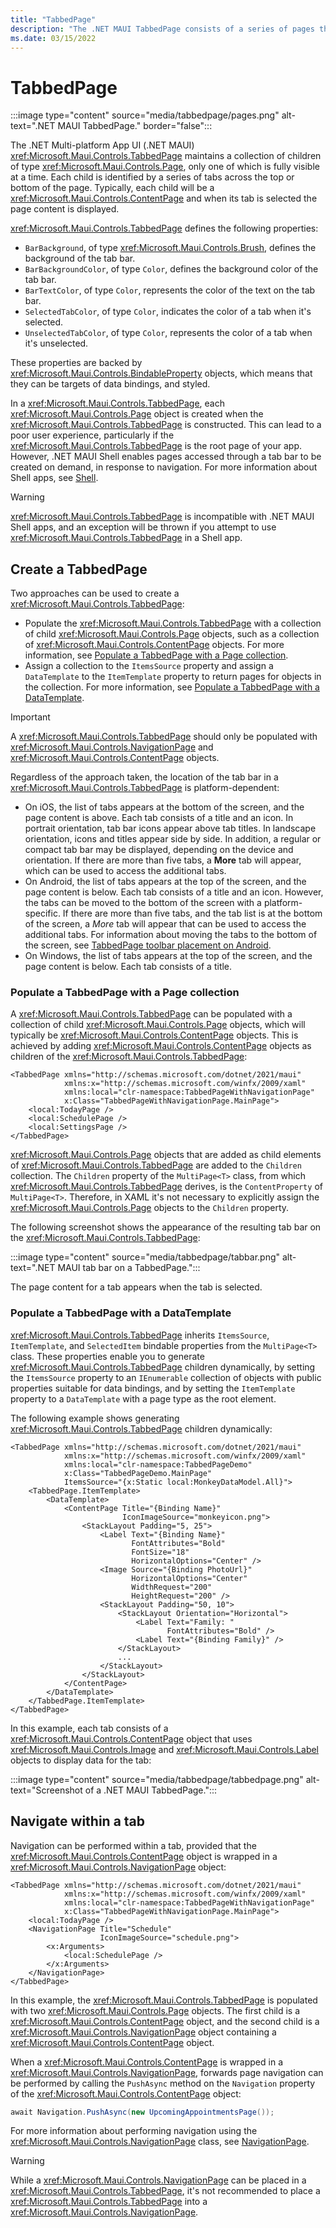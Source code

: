 ```yaml
---
title: "TabbedPage"
description: "The .NET MAUI TabbedPage consists of a series of pages that are navigable by tabs across the top or bottom of the page, with each tab loading the page content."
ms.date: 03/15/2022
---
```


# TabbedPage

:::image type="content" source="media/tabbedpage/pages.png" alt-text=".NET MAUI TabbedPage." border="false":::

The .NET Multi-platform App UI (.NET MAUI) <xref:Microsoft.Maui.Controls.TabbedPage> maintains a collection of children of type <xref:Microsoft.Maui.Controls.Page>, only one of which is fully visible at a time. Each child is identified by a series of tabs across the top or bottom of the page. Typically, each child will be a <xref:Microsoft.Maui.Controls.ContentPage> and when its tab is selected the page content is displayed.

<xref:Microsoft.Maui.Controls.TabbedPage> defines the following properties:

- `BarBackground`, of type <xref:Microsoft.Maui.Controls.Brush>, defines the background of the tab bar.
- `BarBackgroundColor`, of type `Color`, defines the background color of the tab bar.
- `BarTextColor`, of type `Color`, represents the color of the text on the tab bar.
- `SelectedTabColor`, of type `Color`, indicates the color of a tab when it's selected.
- `UnselectedTabColor`, of type `Color`, represents the color of a tab when it's unselected.

These properties are backed by <xref:Microsoft.Maui.Controls.BindableProperty> objects, which means that they can be targets of data bindings, and styled.

In a <xref:Microsoft.Maui.Controls.TabbedPage>, each <xref:Microsoft.Maui.Controls.Page> object is created when the <xref:Microsoft.Maui.Controls.TabbedPage> is constructed. This can lead to a poor user experience, particularly if the <xref:Microsoft.Maui.Controls.TabbedPage> is the root page of your app. However, .NET MAUI Shell enables pages accessed through a tab bar to be created on demand, in response to navigation. For more information about Shell apps, see [Shell](~/fundamentals/shell/index.md).

> [!WARNING]
> <xref:Microsoft.Maui.Controls.TabbedPage> is incompatible with .NET MAUI Shell apps, and an exception will be thrown if you attempt to use <xref:Microsoft.Maui.Controls.TabbedPage> in a Shell app.

## Create a TabbedPage

Two approaches can be used to create a <xref:Microsoft.Maui.Controls.TabbedPage>:

- Populate the <xref:Microsoft.Maui.Controls.TabbedPage> with a collection of child <xref:Microsoft.Maui.Controls.Page> objects, such as a collection of <xref:Microsoft.Maui.Controls.ContentPage> objects. For more information, see [Populate a TabbedPage with a Page collection](#populate-a-tabbedpage-with-a-page-collection).
- Assign a collection to the `ItemsSource` property and assign a `DataTemplate` to the `ItemTemplate` property to return pages for objects in the collection. For more information, see [Populate a TabbedPage with a DataTemplate](#populate-a-tabbedpage-with-a-datatemplate).

> [!IMPORTANT]
> A <xref:Microsoft.Maui.Controls.TabbedPage> should only be populated with <xref:Microsoft.Maui.Controls.NavigationPage> and <xref:Microsoft.Maui.Controls.ContentPage> objects.

Regardless of the approach taken, the location of the tab bar in a <xref:Microsoft.Maui.Controls.TabbedPage> is platform-dependent:

- On iOS, the list of tabs appears at the bottom of the screen, and the page content is above. Each tab consists of a title and an icon. In portrait orientation, tab bar icons appear above tab titles. In landscape orientation, icons and titles appear side by side. In addition, a regular or compact tab bar may be displayed, depending on the device and orientation. If there are more than five tabs, a **More** tab will appear, which can be used to access the additional tabs.
- On Android, the list of tabs appears at the top of the screen, and the page content is below. Each tab consists of a title and an icon. However, the tabs can be moved to the bottom of the screen with a platform-specific. If there are more than five tabs, and the tab list is at the bottom of the screen, a *More* tab will appear that can be used to access the additional tabs. For information about moving the tabs to the bottom of the screen, see [TabbedPage toolbar placement on Android](~/android/platform-specifics/tabbedpage-toolbar-placement.md).
- On Windows, the list of tabs appears at the top of the screen, and the page content is below. Each tab consists of a title. <!--However, icons can be added to each tab with a platform-specific. For more information, see [TabbedPage Icons on Windows](~/platform/windows/tabbedpage-icons.md).-->

### Populate a TabbedPage with a Page collection

A <xref:Microsoft.Maui.Controls.TabbedPage> can be populated with a collection of child <xref:Microsoft.Maui.Controls.Page> objects, which will typically be <xref:Microsoft.Maui.Controls.ContentPage> objects. This is achieved by adding <xref:Microsoft.Maui.Controls.ContentPage> objects as children of the <xref:Microsoft.Maui.Controls.TabbedPage>:

```xaml
<TabbedPage xmlns="http://schemas.microsoft.com/dotnet/2021/maui"
            xmlns:x="http://schemas.microsoft.com/winfx/2009/xaml"
            xmlns:local="clr-namespace:TabbedPageWithNavigationPage"
            x:Class="TabbedPageWithNavigationPage.MainPage">
    <local:TodayPage />
    <local:SchedulePage />
    <local:SettingsPage />
</TabbedPage>
```

<xref:Microsoft.Maui.Controls.Page> objects that are added as child elements of <xref:Microsoft.Maui.Controls.TabbedPage> are added to the `Children` collection. The `Children` property of the `MultiPage<T>` class, from which <xref:Microsoft.Maui.Controls.TabbedPage> derives, is the `ContentProperty` of `MultiPage<T>`. Therefore, in XAML it's not necessary to explicitly assign the <xref:Microsoft.Maui.Controls.Page> objects to the `Children` property.

The following screenshot shows the appearance of the resulting tab bar on the <xref:Microsoft.Maui.Controls.TabbedPage>:

:::image type="content" source="media/tabbedpage/tabbar.png" alt-text=".NET MAUI tab bar on a TabbedPage.":::

The page content for a tab appears when the tab is selected.

### Populate a TabbedPage with a DataTemplate

<xref:Microsoft.Maui.Controls.TabbedPage> inherits `ItemsSource`, `ItemTemplate`, and `SelectedItem` bindable properties from the `MultiPage<T>` class. These properties enable you to generate <xref:Microsoft.Maui.Controls.TabbedPage> children dynamically, by setting the `ItemsSource` property to an `IEnumerable` collection of objects with public properties suitable for data bindings, and by setting the `ItemTemplate` property to a `DataTemplate` with a page type as the root element.

The following example shows generating <xref:Microsoft.Maui.Controls.TabbedPage> children dynamically:

```xaml
<TabbedPage xmlns="http://schemas.microsoft.com/dotnet/2021/maui"
            xmlns:x="http://schemas.microsoft.com/winfx/2009/xaml"
            xmlns:local="clr-namespace:TabbedPageDemo"
            x:Class="TabbedPageDemo.MainPage"
            ItemsSource="{x:Static local:MonkeyDataModel.All}">
    <TabbedPage.ItemTemplate>
        <DataTemplate>
            <ContentPage Title="{Binding Name}"
                         IconImageSource="monkeyicon.png">
                <StackLayout Padding="5, 25">
                    <Label Text="{Binding Name}"
                           FontAttributes="Bold"
                           FontSize="18"
                           HorizontalOptions="Center" />
                    <Image Source="{Binding PhotoUrl}"
                           HorizontalOptions="Center"
                           WidthRequest="200"
                           HeightRequest="200" />
                    <StackLayout Padding="50, 10">
                        <StackLayout Orientation="Horizontal">
                            <Label Text="Family: "
                                   FontAttributes="Bold" />
                            <Label Text="{Binding Family}" />
                        </StackLayout>
                        ...
                    </StackLayout>
                </StackLayout>
            </ContentPage>
        </DataTemplate>
    </TabbedPage.ItemTemplate>
</TabbedPage>
```

In this example, each tab consists of a <xref:Microsoft.Maui.Controls.ContentPage> object that uses <xref:Microsoft.Maui.Controls.Image> and <xref:Microsoft.Maui.Controls.Label> objects to display data for the tab:

:::image type="content" source="media/tabbedpage/tabbedpage.png" alt-text="Screenshot of a .NET MAUI TabbedPage.":::

## Navigate within a tab

Navigation can be performed within a tab, provided that the <xref:Microsoft.Maui.Controls.ContentPage> object is wrapped in a <xref:Microsoft.Maui.Controls.NavigationPage> object:

```xaml
<TabbedPage xmlns="http://schemas.microsoft.com/dotnet/2021/maui"
            xmlns:x="http://schemas.microsoft.com/winfx/2009/xaml"
            xmlns:local="clr-namespace:TabbedPageWithNavigationPage"
            x:Class="TabbedPageWithNavigationPage.MainPage">
    <local:TodayPage />
    <NavigationPage Title="Schedule"
                    IconImageSource="schedule.png">
        <x:Arguments>
            <local:SchedulePage />
        </x:Arguments>
    </NavigationPage>
</TabbedPage>
```

In this example, the <xref:Microsoft.Maui.Controls.TabbedPage> is populated with two <xref:Microsoft.Maui.Controls.Page> objects. The first child is a <xref:Microsoft.Maui.Controls.ContentPage> object, and the second child is a <xref:Microsoft.Maui.Controls.NavigationPage> object containing a <xref:Microsoft.Maui.Controls.ContentPage> object.

When a <xref:Microsoft.Maui.Controls.ContentPage> is wrapped in a <xref:Microsoft.Maui.Controls.NavigationPage>, forwards page navigation can be performed by calling the `PushAsync` method on the `Navigation` property of the <xref:Microsoft.Maui.Controls.ContentPage> object:

```csharp
await Navigation.PushAsync(new UpcomingAppointmentsPage());
```

For more information about performing navigation using the <xref:Microsoft.Maui.Controls.NavigationPage> class, see [NavigationPage](navigationpage.md).

> [!WARNING]
> While a <xref:Microsoft.Maui.Controls.NavigationPage> can be placed in a  <xref:Microsoft.Maui.Controls.TabbedPage>, it's not recommended to place a <xref:Microsoft.Maui.Controls.TabbedPage> into a <xref:Microsoft.Maui.Controls.NavigationPage>.
